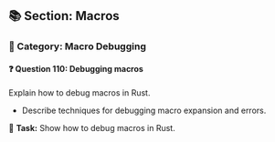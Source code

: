 ## 📚 Section: Macros  
### 🔹 Category: Macro Debugging  
#### ❓ Question 110: Debugging macros

Explain how to debug macros in Rust.

- Describe techniques for debugging macro expansion and errors.

🔧 **Task:** Show how to debug macros in Rust.
